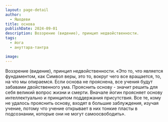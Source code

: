 ```yaml
---
layout: page-detail
author:
  - Яшодеви
title: основа
publishDate: 2024-09-01
description: Воззрение (видение), принцип недвойственности.
tags:
  - йога
  - ануттара-тантра

image: 
---
```


Воззрение (видение), принцип недвойственности.
	«Это то, что является фундаментом, как Символ веры, это то, вокруг чего все вращается, то, на что мы опираемся. Если основа не прояснена, все учения будут забавами двойственного ума. Прояснить основу - значит решить для себя великий вопрос жизни и смерти. Вначале йогин проясняет основу интеллектуально и принципом поддержания присутствия. Все те, кому не удалось прояснить основу, входят в большие заблуждения, изучая учение, потому что учение открывает в них тонкие пласты в подсознании, которые они не могут самоосвободить».

